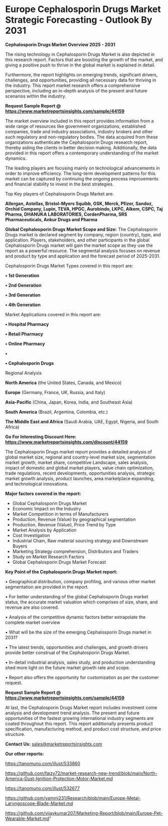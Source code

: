 # Europe Cephalosporin Drugs Market Strategic Forecasting - Outlook By 2031

<Strong> Cephalosporin Drugs Market Overview 2025 - 2031</strong>

The rising technology in Cephalosporin Drugs Market is also depicted in this research report. Factors that are boosting the growth of the market, and giving a positive push to thrive in the global market is explained in detail.

Furthermore, the report highlights on emerging trends, significant drivers, challenges, and opportunities, providing all necessary data for thriving in the industry. This report market research offers a comprehensive perspective, including an in-depth analysis of the present and future scenarios within the industry.

<strong>Request Sample Report @ <a href=https://www.marketreportsinsights.com/sample/44159>https://www.marketreportsinsights.com/sample/44159</a></strong>

The market overview included in this report provides information from a wide range of resources like government organizations, established companies, trade and industry associations, industry brokers and other such regulatory and non-regulatory bodies. The data acquired from these organizations authenticate the Cephalosporin Drugs research report, thereby aiding the clients in better decision making. Additionally, the data provided in this report offers a contemporary understanding of the market dynamics.

The leading players are focusing mainly on technological advancements in order to improve efficiency. The long-term development patterns for this market can be captured by continuing the ongoing process improvements and financial stability to invest in the best strategies.

Top Key players of Cephalosporin Drugs Market are:

<strong>Allergan, Astellas, Bristol-Myers Squibb, GSK, Merck, Pfizer, Sandoz, Orchid Company, Lupin, TEVA, HPGC, Aurobindo, LKPC, Alkem, CSPC, Taj Pharma, DHANUKA LABORATORIES, CordenPharma, SRS Pharmaceuticals, Ankur Drugs and Pharma</strong>

<strong><b>Global Cephalosporin Drugs Market Scope and Size:</b></strong>
The Cephalosporin Drugs market is declared segment by company, region (country), type, and application. Players, stakeholders, and other participants in the global Cephalosporin Drugs market will gain the market scope as they use the report as a powerful resource. The segmental analysis focuses on revenue and product by type and application and the forecast period of 2025-2031.

Cephalosporin Drugs Market Types covered in this report are:

<strong>•  1st Generation

•  2nd Generation

•  3rd Generation

•  4th Generation</strong>

Market Applications covered in this report are:

<strong>•  Hospital Pharmacy

•  Retail Pharmacy

•  Online Pharmacy

•  

•  Cephalosporin Drugs</strong> 

Regional Analysis

<strong>North America</strong> (the United States, Canada, and Mexico)

<strong>Europe</strong> (Germany, France, UK, Russia, and Italy)

<strong>Asia-Pacific</strong> (China, Japan, Korea, India, and Southeast Asia)

<strong>South America</strong> (Brazil, Argentina, Colombia, etc.)

<strong>The Middle East and Africa</strong> (Saudi Arabia, UAE, Egypt, Nigeria, and South Africa)

<strong>Go For Interesting Discount Here: <a href=https://www.marketreportsinsights.com/discount/44159>https://www.marketreportsinsights.com/discount/44159</a></strong>

The Cephalosporin Drugs market report provides a detailed analysis of global market size, regional and country-level market size, segmentation market growth, market share, competitive Landscape, sales analysis, impact of domestic and global market players, value chain optimization, trade regulations, recent developments, opportunities analysis, strategic market growth analysis, product launches, area marketplace expanding, and technological innovations.

<strong><b>Major factors covered in the report:</b></strong>
<ul>
  <li>Global Cephalosporin Drugs Market </li>
  <li>Economic Impact on the Industry</li>
  <li>Market Competition in terms of Manufacturers</li>
  <li>Production, Revenue (Value) by geographical segmentation</li>
  <li>Production, Revenue (Value), Price Trend by Type</li>
  <li>Market Analysis by Application</li>
  <li>Cost Investigation</li>
  <li>Industrial Chain, Raw material sourcing strategy and Downstream Buyers</li>
  <li>Marketing Strategy comprehension, Distributors and Traders</li>
  <li>Study on Market Research Factors</li>
  <li>Global Cephalosporin Drugs Market Forecast</li>
</ul>

<strong><b>Key Point of the Cephalosporin Drugs Market report:</b></strong>

• Geographical distribution, company profiling, and various other market segmentation are provided in the report.

• For better understanding of the global Cephalosporin Drugs market status, the accurate market valuation which comprises of size, share, and revenue are also covered.

• Analysis of the competitive dynamic factors better extrapolate the complete market overview

• What will be the size of the emerging Cephalosporin Drugs market in 2031?

• The latest trends, opportunities and challenges, and growth drivers provide better construal of the Cephalosporin Drugs Market.

• In-detail industrial analysis, sales study, and production understanding shed more light on the future market growth rate and scope.

• Report also offers the opportunity for customization as per the customer request.

<strong>Request Sample Report @ <a href=https://www.marketreportsinsights.com/sample/44159>https://www.marketreportsinsights.com/sample/44159</a></strong>

At last, the Cephalosporin Drugs Market report includes investment come analysis and development trend analysis. The present and future opportunities of the fastest growing international industry segments are coated throughout this report. This report additionally presents product specification, manufacturing method, and product cost structure, and price structure.

<strong>Contact Us:</strong>
sales@marketreportsinsights.com

<strong>Our other reports:</strong>

<a href=https://tanomuno.com/illust/533860>https://tanomuno.com/illust/533860</a>

<a href=https://github.com/faizy72/market-research-new-trend/blob/main/North-America-Dust-Ignition-Protection-Motor-Market.md>https://github.com/faizy72/market-research-new-trend/blob/main/North-America-Dust-Ignition-Protection-Motor-Market.md</a>

<a href=https://tanomuno.com/illust/532677>https://tanomuno.com/illust/532677</a>

<a href=https://github.com/yamini231/Research/blob/main/Europe-Metal-Laryngoscope-Blade-Market.md>https://github.com/yamini231/Research/blob/main/Europe-Metal-Laryngoscope-Blade-Market.md</a>

<a href=https://github.com/vijaykumar207/Marketing-Report/blob/main/Europe-Pet-Wearable-Market.md>https://github.com/vijaykumar207/Marketing-Report/blob/main/Europe-Pet-Wearable-Market.md</a>"
